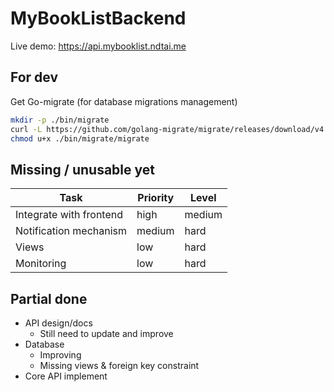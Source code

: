 # MyBookListBackend

Live demo: https://api.mybooklist.ndtai.me

## For dev
Get Go-migrate (for database migrations management)
``` bash
mkdir -p ./bin/migrate
curl -L https://github.com/golang-migrate/migrate/releases/download/v4.15.1/migrate.linux-amd64.tar.gz | tar -xvz -C ./bin/migrate
chmod u+x ./bin/migrate/migrate
```

## Missing / unusable yet

| Task                    | Priority | Level  |
| ----------------------- | -------- | ------ |
| Integrate with frontend | high     | medium |
| Notification mechanism  | medium   | hard   |
| Views                   | low      | hard   |
| Monitoring              | low      | hard   |

## Partial done
- API design/docs
  - Still need to update and improve
- Database
  - Improving
  - Missing views & foreign key constraint
- Core API implement
